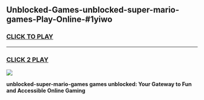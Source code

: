 
## Unblocked-Games-unblocked-super-mario-games-Play-Online-#1yiwo
<h3>
<a href="https://premium.freeplayer.one?title=unblocked-super-mario-games&ref=24F">CLICK TO PLAY</a></h3>
<hr>

<h3>
<a href="https://premium.freeplayer.one?title=unblocked-super-mario-games&ref=24F">CLICK 2 PLAY</a>
  
</h3>

<a href="https://premium.freeplayer.one?title=unblocked-super-mario-games&ref=24F/"><img src="https://clearcache.store/games.png"></a>


**unblocked-super-mario-games games unblocked: Your Gateway to Fun and Accessible Online Gaming**

